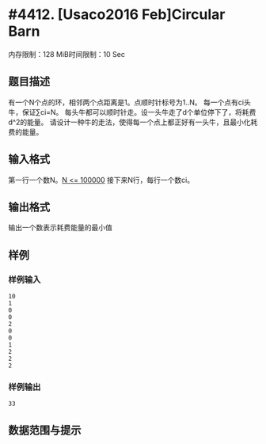 # #4412. [Usaco2016 Feb]Circular Barn

内存限制：128 MiB时间限制：10 Sec

## 题目描述

有一个N个点的环，相邻两个点距离是1。点顺时针标号为1..N。
每一个点有ci头牛，保证&sum;ci=N。
每头牛都可以顺时针走。设一头牛走了d个单位停下了，将耗费d^2的能量。
请设计一种牛的走法，使得每一个点上都正好有一头牛，且最小化耗费的能量。

## 输入格式

第一行一个数N。[N <= 100000](http://www.lydsy.com/JudgeOnline/wttl/thread.php?t)
接下来N行，每行一个数ci。

## 输出格式

输出一个数表示耗费能量的最小值

## 样例

### 样例输入

    
    10
    1
    0
    0
    2
    0
    0
    1
    2
    2
    2
    

### 样例输出

    
    33
    

## 数据范围与提示
